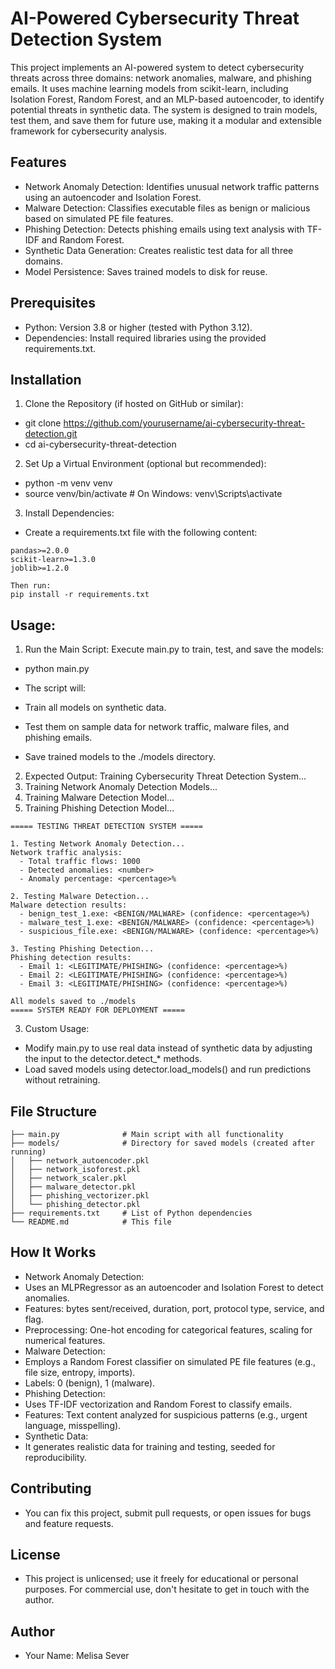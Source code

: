 # AI-Powered Cybersecurity Threat Detection System
This project implements an AI-powered system to detect cybersecurity threats across three domains: network anomalies, malware, and phishing emails. It uses machine learning models from scikit-learn, including Isolation Forest, Random Forest, and an MLP-based autoencoder, to identify potential threats in synthetic data. The system is designed to train models, test them, and save them for future use, making it a modular and extensible framework for cybersecurity analysis.

## Features
- Network Anomaly Detection: Identifies unusual network traffic patterns using an autoencoder and Isolation Forest.
- Malware Detection: Classifies executable files as benign or malicious based on simulated PE file features.
- Phishing Detection: Detects phishing emails using text analysis with TF-IDF and Random Forest.
- Synthetic Data Generation: Creates realistic test data for all three domains.
- Model Persistence: Saves trained models to disk for reuse.

## Prerequisites
- Python: Version 3.8 or higher (tested with Python 3.12).
- Dependencies: Install required libraries using the provided requirements.txt.

## Installation
1. Clone the Repository (if hosted on GitHub or similar):
- git clone https://github.com/yourusername/ai-cybersecurity-threat-detection.git
- cd ai-cybersecurity-threat-detection

2. Set Up a Virtual Environment (optional but recommended):
- python -m venv venv
- source venv/bin/activate  # On Windows: venv\Scripts\activate

3. Install Dependencies:
- Create a requirements.txt file with the following content:
```numpy>=1.24.0
pandas>=2.0.0
scikit-learn>=1.3.0
joblib>=1.2.0

Then run:
pip install -r requirements.txt
```

## Usage: 
1. Run the Main Script:
Execute main.py to train, test, and save the models:
- python main.py

- The script will:
- Train all models on synthetic data.
- Test them on sample data for network traffic, malware files, and phishing emails.
- Save trained models to the ./models directory.

2. Expected Output:
Training Cybersecurity Threat Detection System...
1. Training Network Anomaly Detection Models...
2. Training Malware Detection Model...
3. Training Phishing Detection Model...
```All models trained successfully!
===== TESTING THREAT DETECTION SYSTEM =====

1. Testing Network Anomaly Detection...
Network traffic analysis:
  - Total traffic flows: 1000
  - Detected anomalies: <number>
  - Anomaly percentage: <percentage>%

2. Testing Malware Detection...
Malware detection results:
  - benign_test_1.exe: <BENIGN/MALWARE> (confidence: <percentage>%)
  - malware_test_1.exe: <BENIGN/MALWARE> (confidence: <percentage>%)
  - suspicious_file.exe: <BENIGN/MALWARE> (confidence: <percentage>%)

3. Testing Phishing Detection...
Phishing detection results:
  - Email 1: <LEGITIMATE/PHISHING> (confidence: <percentage>%)
  - Email 2: <LEGITIMATE/PHISHING> (confidence: <percentage>%)
  - Email 3: <LEGITIMATE/PHISHING> (confidence: <percentage>%)

All models saved to ./models
===== SYSTEM READY FOR DEPLOYMENT =====
```

3. Custom Usage:
- Modify main.py to use real data instead of synthetic data by adjusting the input to the detector.detect_* methods.
- Load saved models using detector.load_models() and run predictions without retraining.


## File Structure
```AI-Powered-Cybersecurity-Threat-Detection/
├── main.py              # Main script with all functionality
├── models/              # Directory for saved models (created after running)
│   ├── network_autoencoder.pkl
│   ├── network_isoforest.pkl
│   ├── network_scaler.pkl
│   ├── malware_detector.pkl
│   ├── phishing_vectorizer.pkl
│   └── phishing_detector.pkl
├── requirements.txt     # List of Python dependencies
└── README.md            # This file
```

## How It Works
- Network Anomaly Detection:
- Uses an MLPRegressor as an autoencoder and Isolation Forest to detect anomalies.
- Features: bytes sent/received, duration, port, protocol type, service, and flag.
- Preprocessing: One-hot encoding for categorical features, scaling for numerical features.
- Malware Detection:
- Employs a Random Forest classifier on simulated PE file features (e.g., file size, entropy, imports).
- Labels: 0 (benign), 1 (malware).
- Phishing Detection:
- Uses TF-IDF vectorization and Random Forest to classify emails.
- Features: Text content analyzed for suspicious patterns (e.g., urgent language, misspelling).
- Synthetic Data:
- It generates realistic data for training and testing, seeded for reproducibility.

## Contributing
- You can fix this project, submit pull requests, or open issues for bugs and feature requests.

## License
- This project is unlicensed; use it freely for educational or personal purposes. For commercial use, don't hesitate to get in touch with the author.

## Author
- Your Name: Melisa Sever

